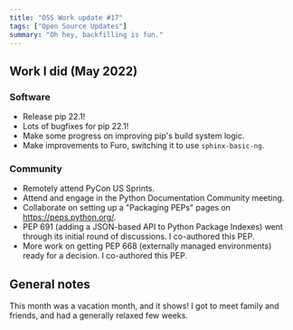 ```yaml
---
title: "OSS Work update #17"
tags: ["Open Source Updates"]
summary: "Oh hey, backfilling is fun."
---
```


## Work I did (May 2022)

### Software

- Release pip 22.1!
- Lots of bugfixes for pip 22.1!
- Make some progress on improving pip's build system logic.
- Make improvements to Furo, switching it to use `sphinx-basic-ng`.

### Community

- Remotely attend PyCon US Sprints.
- Attend and engage in the Python Documentation Community meeting.
- Collaborate on setting up a "Packaging PEPs" pages on
  <https://peps.python.org/>.
- PEP 691 (adding a JSON-based API to Python Package Indexes) went through its
  initial round of discussions. I co-authored this PEP.
- More work on getting PEP 668 (externally managed environments) ready for a
  decision. I co-authored this PEP.

## General notes

This month was a vacation month, and it shows! I got to meet family and friends,
and had a generally relaxed few weeks.
